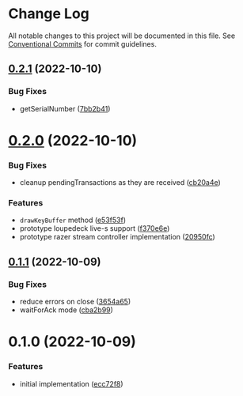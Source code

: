 # Change Log

All notable changes to this project will be documented in this file.
See [Conventional Commits](https://conventionalcommits.org) for commit guidelines.

## [0.2.1](https://github.com/julusian/node-loupedeck/compare/v0.2.0...v0.2.1) (2022-10-10)

### Bug Fixes

- getSerialNumber ([7bb2b41](https://github.com/julusian/node-loupedeck/commit/7bb2b411193743ae78f0006112d71827f3c9d752))

# [0.2.0](https://github.com/julusian/node-loupedeck/compare/v0.1.1...v0.2.0) (2022-10-10)

### Bug Fixes

- cleanup pendingTransactions as they are received ([cb20a4e](https://github.com/julusian/node-loupedeck/commit/cb20a4e987021bebff0e0aa403633f98f219911f))

### Features

- `drawKeyBuffer` method ([e53f53f](https://github.com/julusian/node-loupedeck/commit/e53f53fb9f606a7545a45ac3119a6f2bec37afb3))
- prototype loupedeck live-s support ([f370e6e](https://github.com/julusian/node-loupedeck/commit/f370e6ed8799cb8d77fef9df618ff48bde404abf))
- prototype razer stream controller implementation ([20950fc](https://github.com/julusian/node-loupedeck/commit/20950fcd20f3020c32bb90a3e9a7189e82da1f40))

## [0.1.1](https://github.com/julusian/node-loupedeck/compare/v0.1.0...v0.1.1) (2022-10-09)

### Bug Fixes

- reduce errors on close ([3654a65](https://github.com/julusian/node-loupedeck/commit/3654a651e5d5758edb4a19b804addf4ea86177ea))
- waitForAck mode ([cba2b99](https://github.com/julusian/node-loupedeck/commit/cba2b99b71e1c19b6d196f86072ddd8757e96793))

# 0.1.0 (2022-10-09)

### Features

- initial implementation ([ecc72f8](https://github.com/julusian/node-loupedeck/commit/ecc72f86897bb6ec66b316245172172ee993580b))
